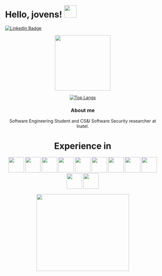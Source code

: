 # Hello, jovens! <img height="40" width="40" src="https://user-images.githubusercontent.com/82482184/213014769-59932307-2c84-4da4-b13b-73816bfe084c.png"/>

[![Linkedin Badge](https://img.shields.io/badge/-LinkedIn-blue?style=flat-square&logo=Linkedin&logoColor=white&link=https://www.linkedin.com/in/laura-pivoto-299a061b6/)](https://www.linkedin.com/in/laura-pivoto-299a061b6/)

<div align="center">
  <a href="https://github.com/LauraPivoto">
  <img height="180em" src="https://github-readme-stats-sigma-five.vercel.app/api?username=LauraPivoto&show_icons=true&theme=monokai&include_all_commits=true&count_private=true"/>

[![Top Langs](https://github-readme-stats.vercel.app/api/top-langs/?username=LauraPivoto&layout=compact&theme=monokai&count_private=true)](https://github.com/LauraPivoto/github-readme-stats)
    
### About me
Software Engineering Student and CS&I Software Security researcher at Inatel.

# Experience in
  
<p align="center">
 <img src="https://cdn.jsdelivr.net/gh/devicons/devicon/icons/androidstudio/androidstudio-original.svg" width="50" height="50"/> <img src="https://cdn.jsdelivr.net/gh/devicons/devicon/icons/arduino/arduino-original-wordmark.svg" width="50" height="50"/> <img src="https://cdn.jsdelivr.net/gh/devicons/devicon/icons/canva/canva-original.svg" width="50" height="50"/> <img src="https://cdn.jsdelivr.net/gh/devicons/devicon/icons/cplusplus/cplusplus-original.svg" width="50" height="50"/> <img src="https://cdn.jsdelivr.net/gh/devicons/devicon/icons/dart/dart-original-wordmark.svg" width="50" height="50"/> <img src="https://cdn.jsdelivr.net/gh/devicons/devicon/icons/figma/figma-original.svg" width="50" height="50"/> <img src="https://cdn.jsdelivr.net/gh/devicons/devicon/icons/firebase/firebase-plain-wordmark.svg" width="50" height="50"/> <img src="https://cdn.jsdelivr.net/gh/devicons/devicon/icons/flutter/flutter-original.svg" width="50" height="50"/> <img src="https://cdn.jsdelivr.net/gh/devicons/devicon/icons/vscode/vscode-original.svg" width="50" height="50"/> <img src="https://cdn.jsdelivr.net/gh/devicons/devicon/icons/java/java-original-wordmark.svg" width="50" height="50"/> <img src="https://cdn.jsdelivr.net/gh/devicons/devicon/icons/mysql/mysql-original-wordmark.svg" width="50" height="50"/> 
</p>

  <p align="center">
  <img width="300" height="250" src="https://media.tenor.com/igOm9V5zdy4AAAAC/computer-probloms.gif">
</p>
